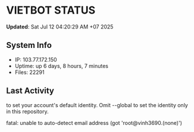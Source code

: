 # VIETBOT STATUS
**Updated**: Sat Jul 12 04:20:29 AM +07 2025

## System Info
- IP: 103.77.172.150
- Uptime: up 6 days, 8 hours, 7 minutes
- Files: 22291

## Last Activity

to set your account's default identity.
Omit --global to set the identity only in this repository.

fatal: unable to auto-detect email address (got 'root@vinh3690.(none)')
